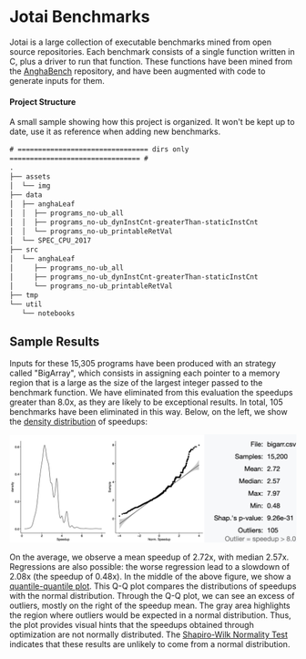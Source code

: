 # Jotai Benchmarks

Jotai is a large collection of executable benchmarks mined from open source
repositories.
Each benchmark consists of a single function written in C, plus a driver to run that function. These functions have been mined from the [AnghaBench](http://cuda.dcc.ufmg.br/angha/home) repository, and have been augmented with code to generate inputs for them.

#### Project Structure

A small sample showing how this project is organized. It won't be kept up to date, use it as reference when adding new benchmarks.

```
# ================================ dirs only ================================ #
.
├── assets
│  └── img
├── data
│  ├── anghaLeaf
│  │  ├── programs_no-ub_all
│  │  ├── programs_no-ub_dynInstCnt-greaterThan-staticInstCnt
│  │  └── programs_no-ub_printableRetVal
│  └── SPEC_CPU_2017
├── src
│  └── anghaLeaf
│     ├── programs_no-ub_all
│     ├── programs_no-ub_dynInstCnt-greaterThan-staticInstCnt
│     └── programs_no-ub_printableRetVal
├── tmp
└── util
   └── notebooks
```

## Sample Results

Inputs for these 15,305 programs have been produced with an strategy called "BigArray", which consists in assigning each pointer to a memory region that is a large as the size of the largest integer passed to the benchmark function. We have eliminated from this evaluation the speedups greater than 8.0x, as they are likely to be exceptional results. In total, 105 benchmarks have been eliminated in this way. Below, on the left, we show the [density distribution](https://en.wikipedia.org/wiki/Histogram) of speedups:

![Results involving big array constraints](./assets/img/BigArrayDynResults.jpg?raw=true "Sample Results")

On the average, we observe a mean speedup of 2.72x, with median 2.57x. Regressions are also possible: the worse regression lead to a slowdown of 2.08x (the speedup of 0.48x). In the middle of the above figure, we show a [quantile-quantile plot](https://en.wikipedia.org/wiki/Q%E2%80%93Q_plot). This Q-Q plot compares the distributions of speedups with the normal distribution. Through the Q-Q plot, we can see an excess of outliers, mostly on the right of the speedup mean. The gray area highlights the region where outliers would be expected in a normal distribution. Thus, the plot provides visual hints that the speedups obtained through optimization are not normally distributed. The [Shapiro-Wilk Normality Test](https://en.wikipedia.org/wiki/Shapiro%E2%80%93Wilk_test) indicates that these results are unlikely to come from a normal distribution.
